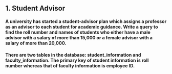 ## 1. Student Advisor

#### A university has started a student-advisor plan which assigns a professor as an advisor to each student for academic guidance. Write a query to find the roll number and names of students who either have a male advisor with a salary of more than 15,000 or a female advisor with a salary of more than 20,000.

#### There are two tables in the database: student_information and faculty_information. The primary key of student information is roll number whereas that of faculty information is employee ID.
